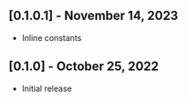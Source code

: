 ## [0.1.0.1] - November 14, 2023

- Inline constants

## [0.1.0] - October 25, 2022

- Initial release
